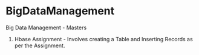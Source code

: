 # BigDataManagement
Big Data Management - Masters

1) Hbase Assignment - Involves creating a Table and Inserting Records as per the Assignment.
